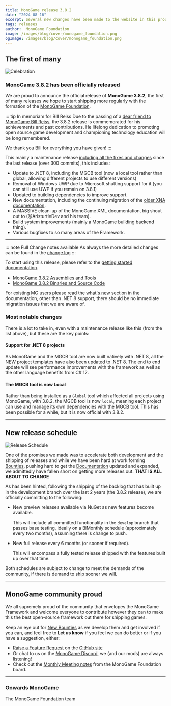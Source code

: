 ```yaml
---
title: MonoGame release 3.8.2
date: "2024-08-16"
excerpt: Several new changes have been made to the website in this proof of concept by changing to 11ty to allow for a more proper website design than the restrictions in place when using DocFX.  In this post, I'd like to go over these changes with you and, hopefully, get some feedback from community members
tags: releases
author:  MonoGame Foundation
image: /images/blog/cover/monogame_foundation.png
ogImage: /images/blog/cover/monogame_foundation.png
---
```


## The first of many

![Celebration](./images/announcement.gif)

### MonoGame 3.8.2 has been officially released

We are proud to announce the official release of **MonoGame 3.8.2**, the first of many releases we hope to start shipping more regularly with the formation of the [MonoGame Foundation](https://monogame.net/about/).

::: tip In memoriam for Bill Reiss
Due to the passing of a [dear friend to MonoGame Bill Reiss](https://monogame.net/blog/2024-08-12-inmemoriam/), the 3.8.2 release is commemorated for his achievements and past contributions.  He lifelong dedication to promoting open source game development and championing technology education will be long remembered.

We thank you Bill for everything you have given!
:::

This mainly a maintenance release [including all the fixes and changes](https://github.com/MonoGame/MonoGame/compare/v3.8.1_HOTFIX...434d100) since the last release (over 300 commits), this includes:

* Update to .NET 8, including the MGCB tool (now a local tool rather than global, allowing different projects to use different versions)
* Removal of Windows UWP due to Microsoft shutting support for it (you can still use UWP if you remain on 3.8.1)
* Updated to building dependencies to improve support.
* New documentation, including the continuing migration of the [older XNA documentation](https://docs.monogame.net/articles/getting_to_know/).
* A MASSIVE clean-up of the MonoGame XML documentation, big shout out to (@AristurtleDev and his team).
* Build system improvements (mainly a MonoGame building backend thing).
* Various bugfixes to so many areas of the Framework.

---

::: note Full Change notes available
As always the more detailed changes can be found in the [change log](https://docs.monogame.net/CHANGELOG.html)
:::

To start using this release, please refer to the [getting started documentation](https://docs.monogame.net/articles/getting_started/).

* [MonoGame 3.8.2 Assemblies and Tools](https://www.nuget.org/profiles/MonoGame)
* [MonoGame 3.8.2 Binaries and Source Code](https://github.com/MonoGame/MonoGame/releases/tag/v3.8.2)

For existing MG users please read the [what's new](https://docs.monogame.net/articles/whats_new.html) section in the documentation, other than .NET 8 support, there should be no immediate migration issues that we are aware of.

### Most notable changes

There is a lot to take in, even with a maintenance release like this (from the list above), but these are the key points:

#### Support for .NET 8 projects

As MonoGame and the MGCB tool are now built natively with .NET 8, all the NEW project templates have also been updated to .NET 8.  The end to end update will see performance improvements with the framework as well as the other language benefits from C# 12.

#### The MGCB tool is now Local

Rather than being installed as a `Global` tool which affected all projects using MonoGame, with 3.8.2, the MGCB tool is now `local`, meaning each project can use and manage its own dependencies with the MGCB tool.  This has been possible for a while, but it is now official with 3.8.2.

---

## New release schedule

![Release Schedule](./images/schedule.gif)

One of the promises we made was to accelerate both development and the shipping of releases and while we have been hard at work forming [Bounties](https://monogame.net/bounties/), pushing hard to get the [Documentation](https://docs.monogame.net/articles/index.html) updated and expanded, we admittedly have fallen short on getting more releases out.  **THAT IS ALL ABOUT TO CHANGE**

As has been hinted, following the shipping of the backlog that has built up in the development branch over the last 2 years (the 3.8.2 release), we are officially committing to the following:

* New preview releases available via NuGet as new features become available.

  This will include all committed functionality in the `develop` branch that passes base testing,  ideally on a BiMonthly schedule (approximately every two months), assuming there is change to push.

* New full release every 6 months (or sooner if required).

  This will encompass a fully tested release shipped with the features built up over that time.

Both schedules are subject to change to meet the demands of the community, if there is demand to ship sooner we will.

---

## MonoGame community proud

We all supremely proud of the community that envelopes the MonoGame Framework and welcome everyone to contribute however they can to make this the best open-source framework out there for shipping games.

Keep an eye out for [New Bounties](https://docs.monogame.net/roadmap/#monogame-bounty-schedule) as we develop them and get involved if you can, and feel free to **Let us know** if you feel we can do better or if you have a suggestion, either:

* [Raise a Feature Request](https://github.com/MonoGame/MonoGame/issues/new?assignees=&labels=Feature+Request&projects=&template=02_feature_request.yml) on the [GitHub site](https://github.com/MonoGame/MonoGame)
* Or chat to us on the [MonoGame Discord](https://discord.gg/monogame), we (and our mods) are always listening!
* Check out the [Monthly Meeting notes](https://monogame.net/blog/foundation/) from the MonoGame Foundation board.

---

### Onwards MonoGame

The MonoGame Foundation team

